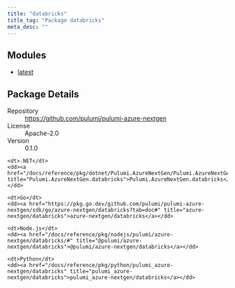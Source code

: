 ```yaml
---
title: "databricks"
title_tag: "Package databricks"
meta_desc: ""
---
```


<!-- WARNING: this file was generated by Pulumi Docs Generator. -->
<!-- Do not edit by hand unless you're certain you know what you are doing! -->



<h2 id="modules">Modules</h2>
<ul class="api">
    <li><a href="latest/" title="latest"><span class="symbol module"></span>latest</a></li>
</ul>

<h2 id="package-details">Package Details</h2>
<dl class="package-details">
	<dt>Repository</dt>
	<dd><a href="https://github.com/pulumi/pulumi-azure-nextgen">https://github.com/pulumi/pulumi-azure-nextgen</a></dd>
	<dt>License</dt>
	<dd>Apache-2.0</dd>
	<dt>Version</dt>
	<dd>0.1.0</dd>
</dl>



<dl class="tabular">

    <dt>.NET</dt>
    <dd><a href="/docs/reference/pkg/dotnet/Pulumi.AzureNextGen/Pulumi.AzureNextGen.databricks.html" title="Pulumi.AzureNextGen.databricks">Pulumi.AzureNextGen.databricks</a></dd>

    <dt>Go</dt>
    <dd><a href="https://pkg.go.dev/github.com/pulumi/pulumi-azure-nextgen/sdk/go/azure-nextgen/databricks?tab=doc#" title="azure-nextgen/databricks">azure-nextgen/databricks</a></dd>

    <dt>Node.js</dt>
    <dd><a href="/docs/reference/pkg/nodejs/pulumi/azure-nextgen/databricks/#" title="@pulumi/azure-nextgen/databricks">@pulumi/azure-nextgen/databricks</a></dd>

    <dt>Python</dt>
    <dd><a href="/docs/reference/pkg/python/pulumi_azure-nextgen/databricks" title="pulumi_azure-nextgen/databricks">pulumi_azure-nextgen/databricks</a></dd>

</dl>

